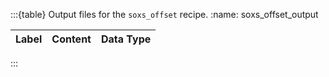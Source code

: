 :::{table} Output files for the `soxs_offset` recipe.
:name: soxs_offset_output

| Label   | Content                                                                           | Data Type  |
| ------- | :-------------------------------------------------------------------------------- | ---------- |


:::



